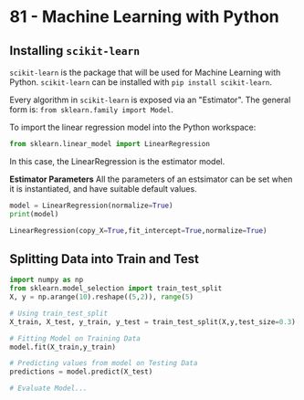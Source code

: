 # 81 - Machine Learning with Python

## Installing `scikit-learn`

`scikit-learn` is the package that will be used for Machine Learning with Python. `scikit-learn` can be installed with `pip install scikit-learn`.

Every algorithm in `scikit-learn` is exposed via an "Estimator". The general form is: `from sklearn.family import Model`.

To import the linear regression model into the Python workspace:

```py
from sklearn.linear_model import LinearRegression
```

In this case, the LinearRegression is the estimator model.

**Estimator Parameters**
All the parameters of an estsimator can be set when it is instantiated, and have suitable default values.

```py
model = LinearRegression(normalize=True)
print(model)

LinearRegression(copy_X=True,fit_intercept=True,normalize=True)
```

## Splitting Data into Train and Test

```py
import numpy as np
from sklearn.model_selection import train_test_split
X, y = np.arange(10).reshape((5,2)), range(5)

# Using train_test_split
X_train, X_test, y_train, y_test = train_test_split(X,y,test_size=0.3)

# Fitting Model on Training Data
model.fit(X_train,y_train)

# Predicting values from model on Testing Data
predictions = model.predict(X_test)

# Evaluate Model...
```